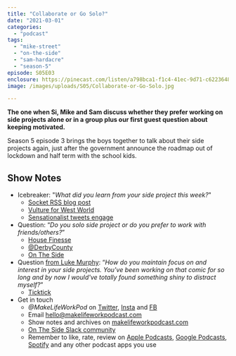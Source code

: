```yaml
---
title: "Collaborate or Go Solo?"
date: "2021-03-01"
categories: 
  - "podcast"
tags: 
  - "mike-street"
  - "on-the-side"
  - "sam-hardacre"
  - "season-5"
episode: S05E03
enclosure: https://pinecast.com/listen/a798bca1-f1c4-41ec-9d71-c6223648d737.mp3
image: /images/uploads/S05/Collaborate-or-Go-Solo.jpg

---
```


**The one when Si, Mike and Sam discuss whether they prefer working on side projects alone or in a group plus our first guest question about keeping motivated.**

Season 5 episode 3 brings the boys together to talk about their side projects again, just after the government announce the roadmap out of lockdown and half term with the school kids.

## Show Notes

- Icebreaker: "_What did you learn from your side project this week?_"
    - [Socket RSS blog post](https://www.mikestreety.co.uk/blog/socket-rss-making-rss-your-mindless-scrolling-app)
    - [Vulture for West World](https://www.vulture.com/tv/westworld/)
    - [Sensationalist tweets engage](https://twitter.com/MakeLifeWorkPod/status/1363780845581070336)
- Question: “_Do you solo side project or do you prefer to work with friends/others?_”
    - [House Finesse](http://housefinesse.com)
    - [@DerbyCounty](http://twitter.com/DerbyCounty)
    - [On The Side](http://ontheside.network)
- Question [from Luke Murphy](https://twitter.com/lurkmoophy/status/1364180344119910405?s=20): “_How do you maintain focus on and interest in your side projects. You've been working on that comic for so long and by now I would've totally found something shiny to distract myself?_”
    - [Ticktick](https://ticktick.com/)
- Get in touch
    - _@MakeLifeWorkPod_ on [Twitter](http://twitter.com/@MakeLifeWorkPod), [Insta](http://instagram.com/@MakeLifeWorkPod) and [FB](http://Facebook.com/@MakeLifeWorkPod)
    - Email hello@makelifeworkpodcast.com
    - Show notes and archives on [makelifeworkpodcast.com](https://makelifeworkpodcast.com)
    - [On The Side Slack community](https://ontheside.network)
    - Remember to like, rate, review on [Apple Podcasts](https://podcasts.apple.com/gb/podcast/make-life-work/id1490247567), [Google Podcasts](https://podcasts.google.com/feed/aHR0cHM6Ly9zaWpvYmxpbmcuY29tL2ZlZWQvcG9kY2FzdC9tYWtlLWxpZmUtd29yaw?sa=X&ved=0CAYQrrcFahcKEwiAxvatzo7vAhUAAAAAHQAAAAAQAQ), [Spotify](https://open.spotify.com/show/0s2JUvAOvjjKVgcuUGp9at) and any other podcast apps you use
